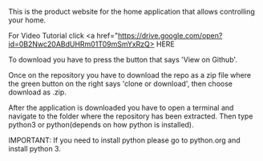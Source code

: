This is the product website for the home application that allows controlling your home.

For Video Tutorial click <html> <a href="https://drive.google.com/open?id=0B2Nwc20ABdUHRm01T09mSmYxRzQ> HERE </a></html>

To download you have to press the button that says 'View on Github'.

Once on the repository you have to download the repo as a zip file where the green button on the right says 'clone or download', then choose download as .zip.

After the application is downloaded you have to open a terminal and navigate to the folder where the repository has been extracted. Then type python3 or python(depends on how python is installed). 

IMPORTANT: If you need to install python please go to python.org and install python 3.

